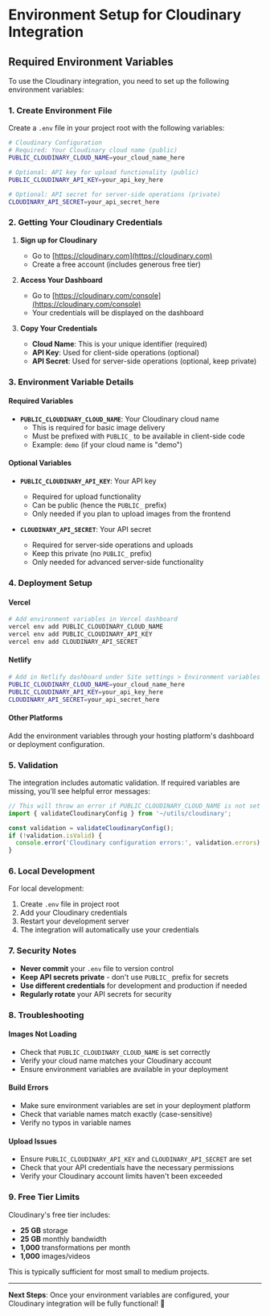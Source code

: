 # Environment Setup for Cloudinary Integration

## Required Environment Variables

To use the Cloudinary integration, you need to set up the following environment variables:

### 1. Create Environment File

Create a `.env` file in your project root with the following variables:

```bash
# Cloudinary Configuration
# Required: Your Cloudinary cloud name (public)
PUBLIC_CLOUDINARY_CLOUD_NAME=your_cloud_name_here

# Optional: API key for upload functionality (public)
PUBLIC_CLOUDINARY_API_KEY=your_api_key_here

# Optional: API secret for server-side operations (private)
CLOUDINARY_API_SECRET=your_api_secret_here
```

### 2. Getting Your Cloudinary Credentials

1. **Sign up for Cloudinary**
   - Go to [https://cloudinary.com](https://cloudinary.com)
   - Create a free account (includes generous free tier)

2. **Access Your Dashboard**
   - Go to [https://cloudinary.com/console](https://cloudinary.com/console)
   - Your credentials will be displayed on the dashboard

3. **Copy Your Credentials**
   - **Cloud Name**: This is your unique identifier (required)
   - **API Key**: Used for client-side operations (optional)
   - **API Secret**: Used for server-side operations (optional, keep private)

### 3. Environment Variable Details

#### Required Variables

- **`PUBLIC_CLOUDINARY_CLOUD_NAME`**: Your Cloudinary cloud name
  - This is required for basic image delivery
  - Must be prefixed with `PUBLIC_` to be available in client-side code
  - Example: `demo` (if your cloud name is "demo")

#### Optional Variables

- **`PUBLIC_CLOUDINARY_API_KEY`**: Your API key
  - Required for upload functionality
  - Can be public (hence the `PUBLIC_` prefix)
  - Only needed if you plan to upload images from the frontend

- **`CLOUDINARY_API_SECRET`**: Your API secret
  - Required for server-side operations and uploads
  - Keep this private (no `PUBLIC_` prefix)
  - Only needed for advanced server-side functionality

### 4. Deployment Setup

#### Vercel

```bash
# Add environment variables in Vercel dashboard
vercel env add PUBLIC_CLOUDINARY_CLOUD_NAME
vercel env add PUBLIC_CLOUDINARY_API_KEY
vercel env add CLOUDINARY_API_SECRET
```

#### Netlify

```bash
# Add in Netlify dashboard under Site settings > Environment variables
PUBLIC_CLOUDINARY_CLOUD_NAME=your_cloud_name_here
PUBLIC_CLOUDINARY_API_KEY=your_api_key_here
CLOUDINARY_API_SECRET=your_api_secret_here
```

#### Other Platforms

Add the environment variables through your hosting platform's dashboard or deployment configuration.

### 5. Validation

The integration includes automatic validation. If required variables are missing, you'll see helpful error messages:

```typescript
// This will throw an error if PUBLIC_CLOUDINARY_CLOUD_NAME is not set
import { validateCloudinaryConfig } from '~/utils/cloudinary';

const validation = validateCloudinaryConfig();
if (!validation.isValid) {
  console.error('Cloudinary configuration errors:', validation.errors);
}
```

### 6. Local Development

For local development:

1. Create `.env` file in project root
2. Add your Cloudinary credentials
3. Restart your development server
4. The integration will automatically use your credentials

### 7. Security Notes

- **Never commit** your `.env` file to version control
- **Keep API secrets private** - don't use `PUBLIC_` prefix for secrets
- **Use different credentials** for development and production if needed
- **Regularly rotate** your API secrets for security

### 8. Troubleshooting

#### Images Not Loading

- Check that `PUBLIC_CLOUDINARY_CLOUD_NAME` is set correctly
- Verify your cloud name matches your Cloudinary account
- Ensure environment variables are available in your deployment

#### Build Errors

- Make sure environment variables are set in your deployment platform
- Check that variable names match exactly (case-sensitive)
- Verify no typos in variable names

#### Upload Issues

- Ensure `PUBLIC_CLOUDINARY_API_KEY` and `CLOUDINARY_API_SECRET` are set
- Check that your API credentials have the necessary permissions
- Verify your Cloudinary account limits haven't been exceeded

### 9. Free Tier Limits

Cloudinary's free tier includes:

- **25 GB** storage
- **25 GB** monthly bandwidth
- **1,000** transformations per month
- **1,000** images/videos

This is typically sufficient for most small to medium projects.

---

**Next Steps**: Once your environment variables are configured, your Cloudinary integration will be fully functional! 🎉
